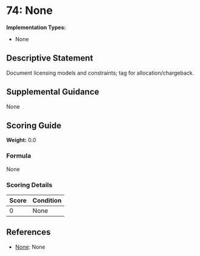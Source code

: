 # 74: None

**Implementation Types:**
- None

## Descriptive Statement

Document licensing models and constraints; tag for allocation/chargeback.

## Supplemental Guidance

None

## Scoring Guide

**Weight:** 0.0

### Formula

None

### Scoring Details

| Score | Condition |
| ----- | --------- |
| 0 | None |

## References

- [None](None): None

